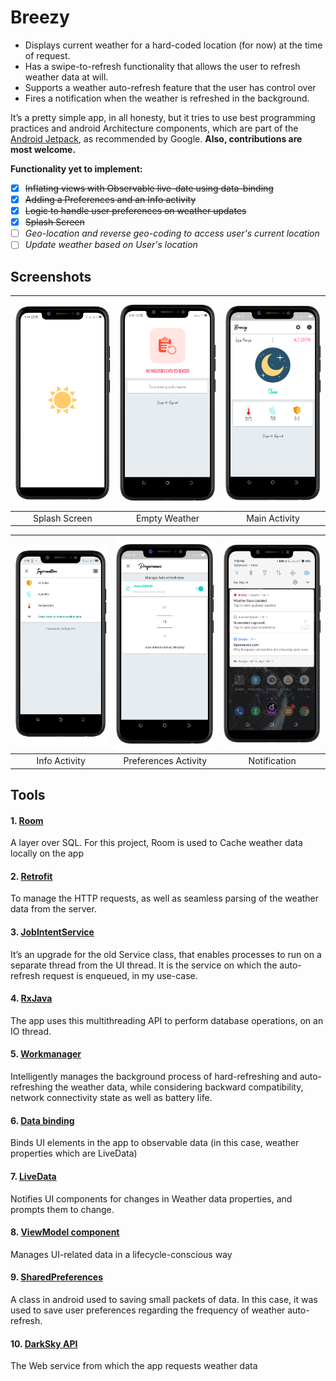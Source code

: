 # Breezy

- Displays current weather for a hard-coded location (for now) at the time of request.
- Has a swipe-to-refresh functionality that allows the user to refresh weather data at will. 
- Supports a weather auto-refresh feature that the user has control over
- Fires a notification when the weather is refreshed in the background.

It’s a pretty simple app, in all honesty, but it tries to use best programming practices and android Architecture components, which are part of the [Android Jetpack](https://www.youtube.com/watch?v=LmkKFCfmnhQ), as recommended by Google. **Also, contributions are most welcome.**

**Functionality yet to implement:**
- [x] ~~Inflating views with Observable live-date using data-binding~~
- [x] ~~Adding a Preferences and an Info activity~~
- [x] ~~Logic to handle user preferences on weather updates~~
- [x] ~~Splash Screen~~
- [ ] *Geo-location and reverse geo-coding to access user's current location*
- [ ] *Update weather based on User's location*

## Screenshots

|<img src='shots/1.png' width='200'/>|<img src='shots/2.png' width='200'/>|<img src='shots/3.png' width='200'/>|
|:--:|:--:|:--:|
|Splash Screen|Empty Weather|Main Activity|

|<img src='shots/4.png' width='200'/>|<img src='shots/5.png' width='200'/>|<img src='shots/6.png' width='200'/>|
|:--:|:--:|:--:|
|Info Activity|Preferences Activity|Notification|

## Tools
#### 1.	[Room](https://www.youtube.com/watch?v=SKWh4ckvFPM)

A layer over SQL. For this project, Room is used to Cache weather data locally on the app

#### 2.	[Retrofit](https://www.youtube.com/watch?v=4JGvDUlfk7Y&list=PLrnPJCHvNZuCbuD3xpfKzQWOj3AXybSaM)

To manage the HTTP requests, as well as seamless parsing of the weather data from the server.

#### 3.	[JobIntentService](https://www.youtube.com/watch?v=B4gFbWnNpac)

It’s an upgrade for the old Service class, that enables processes to run on a separate thread from the UI thread. It is the service on which the auto-refresh request is enqueued, in my use-case.

#### 4.	[RxJava](https://www.google.com/url?sa=t&rct=j&q=&esrc=s&source=web&cd=3&cad=rja&uact=8&ved=2ahUKEwjZ3-a-vZrpAhUQkxQKHYWkBjoQFjACegQIAhAB&url=https%3A%2F%2Fgithub.com%2FReactiveX%2FRxAndroid&usg=AOvVaw3R1elAynpxKgfVUYOvIguC)

The app uses this multithreading API to perform database operations, on an IO thread.

#### 5.	[Workmanager](https://www.youtube.com/watch?v=pe_yqM16hPQ)

Intelligently manages the background process of hard-refreshing and auto-refreshing the weather data, while considering backward compatibility, network connectivity state as well as battery life.

#### 6.	[Data binding](https://www.youtube.com/watch?v=T-nQP9fidKU&t=30s)

Binds UI elements in the app to observable data (in this case, weather properties which are LiveData)

#### 7.	[LiveData](https://www.youtube.com/watch?v=OMcDk2_4LSk&t=33s)

Notifies UI components for changes in Weather data properties, and prompts them to change.

#### 8.	[ViewModel component](https://www.youtube.com/watch?v=5qlIPTDE274)

Manages UI-related data in a lifecycle-conscious way


#### 9.	[SharedPreferences](https://www.google.com/url?sa=t&rct=j&q=&esrc=s&source=web&cd=11&cad=rja&uact=8&ved=2ahUKEwiI697wuZrpAhUKdxoKHXb5BcgQFjAKegQIAxAB&url=https%3A%2F%2Fdeveloper.android.com%2Ftraining%2Fdata-storage%2Fshared-preferences&usg=AOvVaw1pvPHLCKq3V7wVe7Md_iyT)

A class in android used to saving small packets of data. In this case, it was used to save user preferences regarding the frequency of weather auto-refresh.

#### 10.	[DarkSky API](https://darksky.net/dev)

The Web service from which the app requests weather data


 
